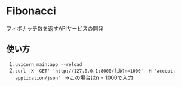 # Fibonacci
フィボナッチ数を返すAPIサービスの開発

## 使い方
1. ``` uvicorn main:app --reload ```
2. ``` curl -X 'GET' 'http://127.0.0.1:8000/fib?n=1000' -H 'accept: application/json'  ```
  →この場合はn = 1000で入力